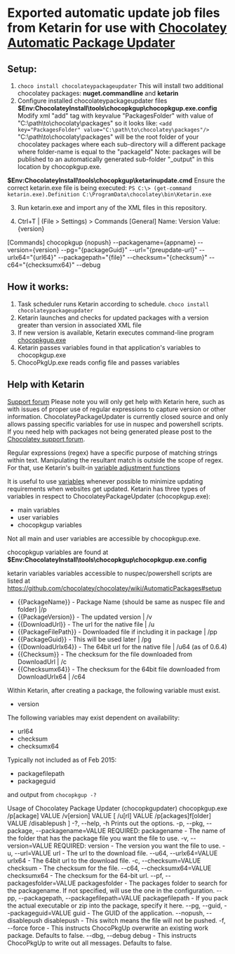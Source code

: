 # Exported automatic update job files from Ketarin for use with [Chocolatey Automatic Package Updater](https://chocolatey.org/packages/ChocolateyPackageUpdater)

## Setup:

1. `choco install chocolateypackageupdater`
This will install two additional chocolatey packages: **nuget.commandline** and **ketarin**
2. Configure installed chocolateypackageupdater files
**$Env:ChocolateyInstall\tools\chocopkgup\chocopkgup.exe.config**
Modify xml "add" tag with keyvalue "PackagesFolder" with value of "C:\path\to\chocolaty\packages" so it looks like:
`<add key="PackagesFolder" value="C:\path\to\chocolatey\packages"/>`
"C:\path\to\chocolaty\packages\" will be the root folder of your chocolatey packages where each sub-directory will a different package where folder-name is equal to the "packageId"
Note: packages will be published to an automatically generated sub-folder "_output" in this location by chocopkgup.exe.

**$Env:ChocolateyInstall\tools\chocopkgup\ketarinupdate.cmd**
Ensure the correct ketarin.exe file is being executed:
`PS C:\> (get-command ketarin.exe).Definition
C:\ProgramData\chocolatey\bin\Ketarin.exe`

3. Run ketarin.exe and import any of the XML files in this repository.

4. Ctrl+T | (File > Settings) > Commands
[General]
Name: Version
Value: {version}

[Commands]
chocopkgup {nopush} --packagename={appname} --version={version} --pg="{packageGuid}" --url="{preupdate-url}" --urlx64="{url64}" --packagepath="{file}" --checksum="{checksum}" --c64="{checksumx64}" --debug

## How it works:

1. Task scheduler runs Ketarin according to schedule.
`choco install chocolateypackageupdater`
2. Ketarin launches and checks for updated packages with a version greater than version in associated XML file
3. If new version is available, Ketarin executes command-line program  [chocopkgup.exe](https://github.com/chocolatey/chocolatey-package-updater)
4. Ketarin passes variables found in that application's variables to chocopkgup.exe
5. ChocoPkgUp.exe reads config file and passes variables

## Help with Ketarin

[Support forum](https://ketarin.org/forum/index.php)
Please note you will only get help with Ketarin here, such as with issues of proper use of regular expressions to capture version or other information.  ChocolateyPackageUpdater is currently closed source and only allows passing specific variables for use in nuspec and powershell scripts.  If you need help with packages not being generated please post to the [Chocolatey support forum](https://groups.google.com/forum/#!forum/chocolatey).

Regular expressions (regex) have a specific purpose of matching strings within text.  Manipulating the resultant match is outside the scope of regex.  For that, use Ketarin's built-in [variable adjustment functions](http://wiki.ketarin.org/index.php/Functions)

It is useful to use [variables](http://wiki.ketarin.org/index.php/Special_variables) whenever possible to minimize updating requirements when websites get updated.  Ketarin has three types of variables in respect to ChocolateyPackageUpdater (chocopkgup.exe):

* main variables
* user variables
* chocopkgup variables

Not all main and user variables are accessible by chocopkgup.exe. 

chocopkgup variables are found at **$Env:ChocolateyInstall\tools\chocopkgup\chocopkgup.exe.config**

ketarin variables variables accessible to nuspec/powershell scripts are listed at https://github.com/chocolatey/chocolatey/wiki/AutomaticPackages#setup

* {{PackageName}} - Package Name (should be same as nuspec file and folder) |/p
* {{PackageVersion}} - The updated version | /v
* {{DownloadUrl}} - The url for the native file | /u
* {{PackageFilePath}} - Downloaded file if including it in package | /pp
* {{PackageGuid}} - This will be used later | /pg
* {{DownloadUrlx64}} - The 64bit url for the native file | /u64
(as of 0.6.4)
* {{Checksum}} - The checksum for the file downloaded from DownloadUrl | /c
* {{Checksumx64}} - The checksum for the 64bit file downloaded from DownloadUrlx64  | /c64

Within Ketarin, after creating a package, the following variable must exist.

* version

The following variables may exist dependent on availability:

* url64
* checksum
* checksumx64

Typically not included as of Feb 2015:

* packagefilepath
* packageguid

and output from `chocopkgup -?`

Usage of Chocolatey Package Updater (chocopkgupdater)
chocopkgup.exe /p[ackage] VALUE /v[ersion] VALUE [ /u[rl] VALUE /p[ackages]f[older] VALUE /disablepush ]
  -?, --help, -h             Prints out the options.
  -p, --pkg, --package, --packagename=VALUE
                             REQUIRED: packagename - The name of the folder
                               that has the package file you want the file to
                               use.
  -v, --version=VALUE        REQUIRED: version - The version you want the
                               file to use.
  -u, --url=VALUE            url - The url to the download file.
      --u64, --urlx64=VALUE  urlx64 - The 64bit url to the download file.
  -c, --checksum=VALUE       checksum - The checksum for the file.
      --c64, --checksumx64=VALUE
                             checksumx64 - The checksum for the 64-bit url.
      --pf, --packagesfolder=VALUE
                             packagesfolder - The packages folder to search
                               for the packagename. If not specified, will use
                               the one in the configuration.
      --pp, --packagepath, --packagefilepath=VALUE
                             packagefilepath - If you pack the actual
                               executable or zip into the package, specify it
                               here.
      --pg, --guid, --packageguid=VALUE
                             guid - The GUID of the application.
      --nopush, --disablepush
                             disablepush - This switch means the file will
                               not be pushed.
  -f, --force                force - This instructs ChocoPkgUp overwrite an
                               existing work package. Defaults to false.
      --dbg, --debug         debug - This instructs ChocoPkgUp to write out
                               all messages. Defaults to false.
                               
